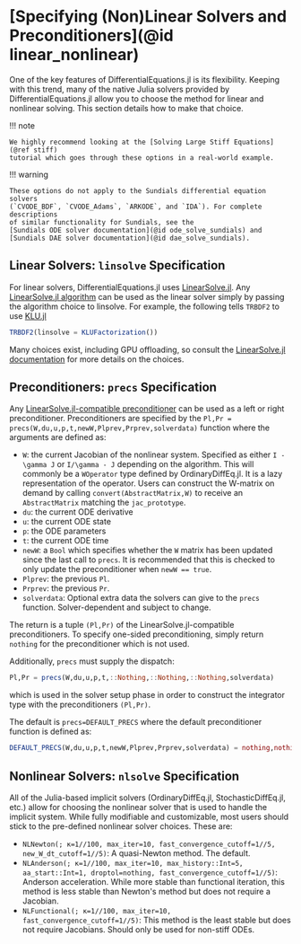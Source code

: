 # [Specifying (Non)Linear Solvers and Preconditioners](@id linear_nonlinear)

One of the key features of DifferentialEquations.jl is its flexibility. Keeping
with this trend, many of the native Julia solvers provided by DifferentialEquations.jl
allow you to choose the method for linear and nonlinear solving. This section
details how to make that choice.

!!! note

    We highly recommend looking at the [Solving Large Stiff Equations](@ref stiff)
    tutorial which goes through these options in a real-world example.

!!! warning

    These options do not apply to the Sundials differential equation solvers
    (`CVODE_BDF`, `CVODE_Adams`, `ARKODE`, and `IDA`). For complete descriptions
    of similar functionality for Sundials, see the
    [Sundials ODE solver documentation](@id ode_solve_sundials) and
    [Sundials DAE solver documentation](@id dae_solve_sundials).

## Linear Solvers: `linsolve` Specification

For linear solvers, DifferentialEquations.jl uses
[LinearSolve.jl](https://github.com/SciML/LinearSolve.jl). Any
[LinearSolve.jl algorithm](http://linearsolve.sciml.ai/dev/solvers/solvers/)
can be used as the linear solver simply by passing the algorithm choice to
linsolve. For example, the following tells `TRBDF2` to use [KLU.jl](https://github.com/JuliaSparse/KLU.jl)

```julia
TRBDF2(linsolve = KLUFactorization())
```

Many choices exist, including GPU offloading, so consult the
[LinearSolve.jl documentation](http://linearsolve.sciml.ai/dev/) for more details
on the choices.

## Preconditioners: `precs` Specification

Any [LinearSolve.jl-compatible preconditioner](http://linearsolve.sciml.ai/dev/basics/Preconditioners/)
can be used as a left or right preconditioner. Preconditioners are specified by
the `Pl,Pr = precs(W,du,u,p,t,newW,Plprev,Prprev,solverdata)` function where
the arguments are defined as:

- `W`: the current Jacobian of the nonlinear system. Specified as either
  ``I - \gamma J`` or ``I/\gamma - J`` depending on the algorithm. This will
  commonly be a `WOperator` type defined by OrdinaryDiffEq.jl. It is a lazy
  representation of the operator. Users can construct the W-matrix on demand
  by calling `convert(AbstractMatrix,W)` to receive an `AbstractMatrix` matching
  the `jac_prototype`.
- `du`: the current ODE derivative
- `u`: the current ODE state
- `p`: the ODE parameters
- `t`: the current ODE time
- `newW`: a `Bool` which specifies whether the `W` matrix has been updated since
  the last call to `precs`. It is recommended that this is checked to only
  update the preconditioner when `newW == true`.
- `Plprev`: the previous `Pl`.
- `Prprev`: the previous `Pr`.
- `solverdata`: Optional extra data the solvers can give to the `precs` function.
  Solver-dependent and subject to change.

The return is a tuple `(Pl,Pr)` of the LinearSolve.jl-compatible preconditioners.
To specify one-sided preconditioning, simply return `nothing` for the preconditioner
which is not used.

Additionally, `precs` must supply the dispatch:

```julia
Pl,Pr = precs(W,du,u,p,t,::Nothing,::Nothing,::Nothing,solverdata)
```

which is used in the solver setup phase in order to construct the integrator
type with the preconditioners `(Pl,Pr)`.

The default is `precs=DEFAULT_PRECS` where the default preconditioner function
is defined as:

```julia
DEFAULT_PRECS(W,du,u,p,t,newW,Plprev,Prprev,solverdata) = nothing,nothing
```

## Nonlinear Solvers: `nlsolve` Specification

All of the Julia-based implicit solvers (OrdinaryDiffEq.jl, StochasticDiffEq.jl, etc.)
allow for choosing the nonlinear solver that is used to handle the implicit system.
While fully modifiable and customizable, most users should stick to the pre-defined
nonlinear solver choices. These are:

- `NLNewton(; κ=1//100, max_iter=10, fast_convergence_cutoff=1//5, new_W_dt_cutoff=1//5)`: A quasi-Newton method. The default.
- `NLAnderson(; κ=1//100, max_iter=10, max_history::Int=5, aa_start::Int=1, droptol=nothing, fast_convergence_cutoff=1//5)`:
  Anderson acceleration. While more stable than functional iteration, this method
  is less stable than Newton's method but does not require a Jacobian.
- `NLFunctional(; κ=1//100, max_iter=10, fast_convergence_cutoff=1//5)`: This method
  is the least stable but does not require Jacobians. Should only be used for
  non-stiff ODEs.
